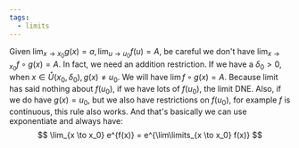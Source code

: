```yaml
---
tags:
  - limits
---
```

Given $\lim_{x\to x_0} g(x) = a, \lim_{u\to u_0} f(u) = A$, be careful we don't have $\lim_{x\to x_0} f\circ g(x) = A$.
In fact, we need an addition restriction.
If we have a $\delta_0 \gt 0$, when $x \in \mathring{U}(x_0, \delta_0), g(x) \neq u_0$. We will have $\lim f\circ g(x) = A$.
Because limit has said nothing about $f(u_0)$, if we have lots of $f(u_0)$, the limit DNE.
Also, if we do have $g(x) = u_0$, but we also have restrictions on $f(u_0)$, for example $f$ is continuous, this rule also works.
And that's basically we can use exponentiate and always have:
$$
\lim_{x \to x_0} e^{f(x)} = e^{\lim\limits_{x \to x_0} f(x)}
$$
